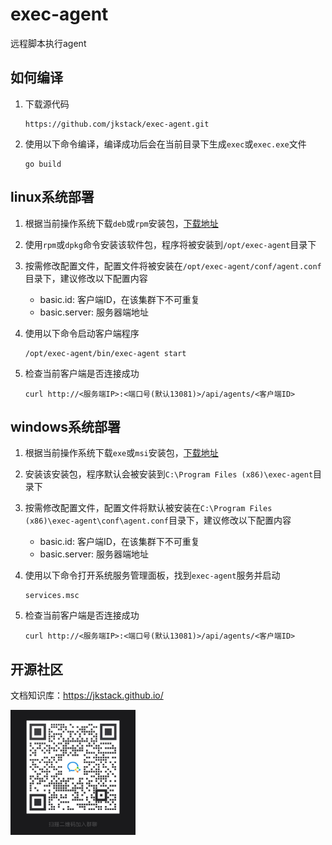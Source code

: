 # exec-agent

远程脚本执行agent

## 如何编译

1. 下载源代码

       https://github.com/jkstack/exec-agent.git

2. 使用以下命令编译，编译成功后会在当前目录下生成`exec`或`exec.exe`文件

       go build

## linux系统部署

1. 根据当前操作系统下载`deb`或`rpm`安装包，[下载地址](https://github.com/jkstack/exec-agent/releases/latest)
2. 使用`rpm`或`dpkg`命令安装该软件包，程序将被安装到`/opt/exec-agent`目录下
3. 按需修改配置文件，配置文件将被安装在`/opt/exec-agent/conf/agent.conf`目录下，建议修改以下配置内容
   - basic.id: 客户端ID，在该集群下不可重复
   - basic.server: 服务器端地址
4. 使用以下命令启动客户端程序

       /opt/exec-agent/bin/exec-agent start
5. 检查当前客户端是否连接成功

       curl http://<服务端IP>:<端口号(默认13081)>/api/agents/<客户端ID>

## windows系统部署

1. 根据当前操作系统下载`exe`或`msi`安装包，[下载地址](https://github.com/jkstack/exec-agent/releases/latest)
2. 安装该安装包，程序默认会被安装到`C:\Program Files (x86)\exec-agent`目录下
3. 按需修改配置文件，配置文件将默认被安装在`C:\Program Files (x86)\exec-agent\conf\agent.conf`目录下，建议修改以下配置内容
   - basic.id: 客户端ID，在该集群下不可重复
   - basic.server: 服务器端地址
4. 使用以下命令打开系统服务管理面板，找到`exec-agent`服务并启动

       services.msc
5. 检查当前客户端是否连接成功

       curl http://<服务端IP>:<端口号(默认13081)>/api/agents/<客户端ID>

## 开源社区

文档知识库：https://jkstack.github.io/

<img src="docs/wechat_QR.jpg" height=200px width=200px />